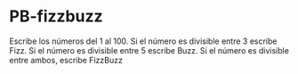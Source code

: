 # PB-fizzbuzz
Escribe los números del 1 al 100.
Si el número es divisible entre 3 escribe Fizz.
Si el número es divisible entre 5 escribe Buzz.
Si el número es divisible entre ambos, escribe FizzBuzz
